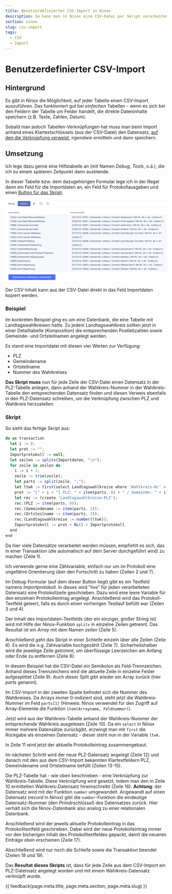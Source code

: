 ```yaml
---
title: Benutzerdefinierter CSV-Import in Ninox
description: So kann man in Ninox eine CSV-Datei per Skript verarbeiten und importieren
section: ninox
slug: csv-import
tags:
  - CSV
  - Import
---
```


# Benutzerdefinierter CSV-Import

## Hintergrund

Es gibt in Ninox die Möglichkeit, auf jeder Tabelle einen CSV-Import auszuführen. Das funktioniert gut bei *einfachen* Tabellen - wenn es sich bei den Feldern der Tabelle um Felder handelt, die direkte Dateninhalte speichern (z.B. Texte, Zahlen, Datum).

Sobald man jedoch Tabellen-Verknüpfungen hat muss man beim Import anhand eines Klartextschlüssels (aus der CSV-Datei) den Datensatz, <u>auf den die Verknüpfung verweist</u>, *irgendwie* ermitteln und dann speichern.

## Umsetzung

Ich lege dazu gerne eine Hilfstabelle an (mit Namen *Debug*, *Tools*, o.ä.), die ich zu einem späteren Zeitpunkt dann ausblende.

In dieser Tabelle bzw. dem dazugehörigen Formular lege ich in der Regel dann ein Feld für die Importdaten an, ein Feld für Protokollausgaben und einen [Button für das Skript](../skripting/).

![](img/2022-08-05-ninox-csv-import-1.png)

Der CSV-Inhalt kann aus der CSV-Datei direkt in das Feld Importdaten kopiert werden.

### Beispiel

Im konkreten Beispiel ging es um eine Datenbank, die eine Tabelle mit Landtagswahlkreisen hatte. Zu jedem Landtagswahlkreis sollten jetzt in einer Detailtabelle (*Komposition*) die entsprechenden Postleitzahlen sowie Gemeinde- und Ortsteilnamen angelegt werden.

Es stand eine Importdatei mit diesen vier Werten zur Verfügung:

- PLZ
- Gemeindename
- Ortsteilname
- Nummer des Wahlkreises 

**Das Skript muss** nun für jede Zeile der CSV-Datei einen Datensatz in der PLZ-Tabelle anlegen, dann anhand der Wahlkreis-Nummer in der Wahlkreis-Tabelle den entsprechenden Datensatz finden und diesen Verweis ebenfalls in den PLZ-Datensatz schreiben, um die Verknüpfung zwischen PLZ und Wahlkreis herzustellen.


### Skript

So sieht das fertige Skript aus:

```javascript linenums="1"
do as transaction
  let i := 0;
  let prot := "";
  Importprotokoll := null;
  let zeilen := splitx(Importdaten, "\n");
  for zeile in zeilen do
    i := i + 1;
    zeile := trim(zeile);
    let parts := split(zeile, ";");
    let ltwk := first(select Landtagswahlkreise where 'Wahlkreis-Nr' = item(parts, 1));
    prot := "[" + i + "] PLZ: " + item(parts, 0) + " / Gemeinde: " + item(parts, 2) + " / Ortsteil: " + item(parts, 3) + " / WK-Nr. " + item(parts, 1) + " >> " + ltwk.'Wahlkreis-Nr' + " - " + ltwk.'Wahlkreis-Name';
    let rec := (create 'Landtagswahlkreise-PLZ');
    rec.(PLZ := item(parts, 0));
    rec.(Gemeindename := item(parts, 2));
    rec.(Ortsteilname := item(parts, 3));
    rec.(Landtagswahlkreise := number(ltwk));
    Importprotokoll := prot + NL() + Importprotokoll
  end
end
```

Da hier viele Datensätze verarbeitet werden müssen, empfiehlt es sich, das in einer Transaktion (die automatisch auf dem Server durchgeführt wird) zu machen (Zeile 1).

Ich verwende gerne eine Zählvariable, einfach nur um im Protokoll eine ungefähre Orientierung über den Fortschritt zu haben (Zeilen 2 und 7).

Im Debug-Formular (auf dem dieser Button liegt) gibt es ein Textfeld namens *Importprotokoll*. In dieses wird "live" für jeden verarbeiteten Datensatz eine Protokollzeile geschrieben. Dazu wird eine leere Variable für den einzelnen Protokolleintrag angelegt. Anschließend wird das Protokoll-Textfeld geleert, falls es durch einen vorherigen Testlauf befüllt war (Zeilen 3 und 4).

Der Inhalt des Importdaten-Textfelds (der ein einziger, großer String ist) wird mit Hilfe der Ninox-Funktion `splitx` in einzelne Zeilen getrennt. Das Resultat ist ein *Array* mit dem Namen *zeilen* (Zeile 5).

Anschließend geht das Skript in einer Schleife einzeln über alle Zeilen (Zeile 6). Es wird die o.g. Zählvariable hochgezählt (Zeile 7). Sicherheitshalber wird die jeweilige Zeile *getrimmt*, um überflüssige Leerzeichen am Anfang oder Ende zu entfernen (Zeile 8).

In diesem Beispiel hat die CSV-Datei ein Semikolon als Feld-Trennzeichen. Anhand dieses Trennzeichens wird die aktuelle Zeile in einzelne Felder aufgesplittet (Zeile 9). Auch dieser Split gibt wieder ein Array zurück (hier *parts* genannt).

Im CSV-Import in der zweiten Spalte befindet sich die Nummer des Wahlkreises. Da Arrays immer 0-indiziert sind, steht jetzt die Wahlkreis-Nummer im Feld `parts[1]` (Hinweis: Ninox verwendet für den Zugriff auf Array-Elemente die Funktion `item(Arrayname, Feldnummer)`).

Jetzt wird aus der Wahlkreis-Tabelle anhand der Wahlkreis-Nummer der entsprechende Wahlkreis ausgelesen (Zeile 10). Da ein `select` in Ninox immer mehrere Datensätze zurückgibt, erzwingt man mit `first` die Rückgabe als einzelnen Datensatz - dieser steht nun in der Variable `ltwk`.

In Zeile 11 wird jetzt der aktuelle Protokolleintrag zusammengebaut.

Im nächsten Schritt wird der neue PLZ-Datensatz angelegt (Zeile 12) und danach mit den aus dem CSV-Import bekannten Klartextfeldern PLZ, Gemeindename und Ortsteilname befüllt (Zeilen 13-15).

Die PLZ-Tabelle hat - wie oben beschrieben - eine Verknüpfung zur Wahlkreis-Tabelle. Diese Verknüpfung wird gesetzt, indem man den in Zeile 10 ermittelten Wahlkreis-Datensatz hineinschreibt (Zeile 16). **Achtung**: der Datensatz wird mit der Funktion `number` umgewandelt. Angewandt auf einen Datensatz (*record* in Ninox) gibt die `number`-Funktion die eindeutige Datensatz-Nummer (den *Primärschlüssel*) des Datensatzes zurück. Hier verhält sich die Ninox-Datenbank also analog zu einer relationalen Datenbank.

Anschließend wird der jeweils aktuelle Protokolleintrag in das Protokolltextfeld geschrieben. Dabei wird der neue Protokolleintrag immer vor den bisherigen Inhalt des Protokolltextfeldes gepackt, damit die neueren Einträge oben erscheinen (Zeile 17).

Abschließend wird nur noch die Schleife sowie die Transaktion beendet (Zeilen 18 und 19).

Das **Resultat dieses Skripts** ist, dass für jede Zeile aus dem CSV-Import ein PLZ-Datensatz angelegt worden und mit einem Wahlkreis-Datensatz verknüpft wurde.


{{ feedback(page.meta.title, page.meta.section, page.meta.slug) }}
